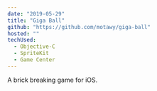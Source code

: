 ```yaml
---
date: "2019-05-29"
title: "Giga Ball"
github: "https://github.com/motawy/giga-ball"
hosted: ""
techUsed:
  - Objective-C
  - SpriteKit
  - Game Center
---
```


A brick breaking game for iOS.
